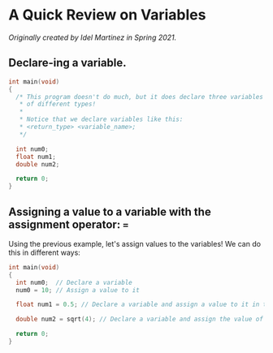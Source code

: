 # A Quick Review on Variables

*Originally created by Idel Martinez in Spring 2021.*

## **Declare**-ing a variable.

``` c
int main(void)
{
  /* This program doesn't do much, but it does declare three variables
   * of different types!
   *
   * Notice that we declare variables like this:
   * <return_type> <variable_name>;
   */

  int num0;
  float num1;
  double num2;

  return 0;
}
```

## **Assign**ing a value to a variable with the assignment operator: `=`

Using the previous example, let's assign values to the variables! We can do this in different ways:

``` c
int main(void)
{
  int num0;  // Declare a variable
  num0 = 10; // Assign a value to it

  float num1 = 0.5; // Declare a variable and assign a value to it in the same line

  double num2 = sqrt(4); // Declare a variable and assign the value of whatever the function returns (in this case 2.0)

  return 0;
}
```